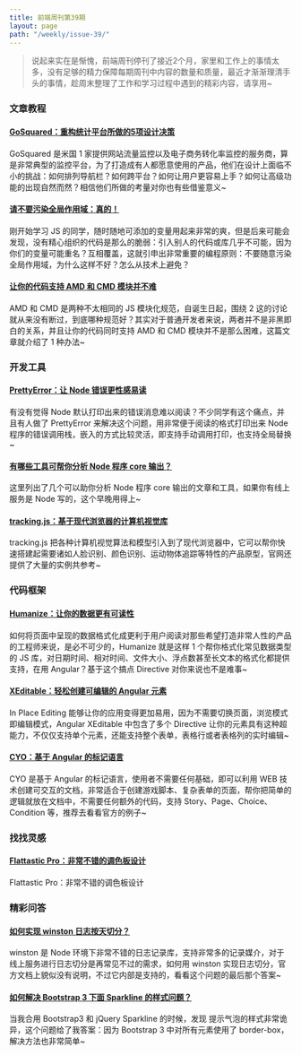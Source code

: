 ```yaml
---
title: 前端周刊第39期
layout: page
path: "/weekly/issue-39/"
---
```


> 说起来实在是惭愧，前端周刊停刊了接近2个月，家里和工作上的事情太多，没有足够的精力保障每期周刊中内容的数量和质量，最近才渐渐理清手头的事情，趁周末整理了工作和学习过程中遇到的精彩内容，请享用~

### 文章教程

#### [GoSquared：重构统计平台所做的5项设计决策](https://medium.com/@jamesjgill/5-design-problems-we-solved-building-the-new-gosquared-66869f246d4a)

GoSquared 是米国 1 家提供网站流量监控以及电子商务转化率监控的服务商，算是非常典型的监控平台，为了打造成有人都愿意使用的产品，他们在设计上面临不小的挑战：如何排列导航栏？如何跨平台？如何让用户更容易上手？如何让高级功能的出现自然而然？相信他们所做的考量对你也有些借鉴意义~

#### [请不要污染全局作用域：真的！](http://ardalis.com/ensure-you-are-not-adding-to-global-scope-in-javascript)

刚开始学习 JS 的同学，随时随地可添加的变量用起来非常的爽，但是后来可能会发现，没有精心组织的代码是那么的脆弱：引入别人的代码或库几乎不可能，因为你们的变量可能重名？互相覆盖，这就引申出非常重要的编程原则：不要随意污染全局作用域，为什么这样不好？怎么从技术上避免？

#### [让你的代码支持 AMD 和 CMD 模块并不难](http://ifandelse.com/its-not-hard-making-your-library-support-amd-and-commonjs/)

AMD 和 CMD 是两种不太相同的 JS 模块化规范，自诞生日起，围绕 2 这的讨论就从来没有断过，到底哪种规范好？其实对于普通开发者来说，两者并不是非黑即白的关系，并且让你的代码同时支持 AMD 和 CMD 模块并不是那么困难，这篇文章就介绍了 1 种办法~

### 开发工具

#### [PrettyError：让 Node 错误更性感易读](https://github.com/AriaMinaei/pretty-error)

有没有觉得 Node 默认打印出来的错误消息难以阅读？不少同学有这个痛点，并且有人做了 PrettyError 来解决这个问题，用非常便于阅读的格式打印出来 Node 程序的错误调用栈，嵌入的方式比较灵活，即支持手动调用打印，也支持全局替换~

#### [有哪些工具可帮你分析 Node 程序 core 输出？](http://stackoverflow.com/questions/8704331/tools-to-analyze-core-dump-from-node-js)

这里列出了几个可以助你分析 Node 程序 core 输出的文章和工具，如果你有线上服务是 Node 写的，这个早晚用得上~

#### [tracking.js：基于现代浏览器的计算机视觉库](http://trackingjs.com/)

tracking.js 把各种计算机视觉算法和模型引入到了现代浏览器中，它可以帮你快速搭建起需要诸如人脸识别、颜色识别、运动物体追踪等特性的产品原型，官网还提供了大量的实例共参考~

### 代码框架

#### [Humanize：让你的数据更有可读性](https://github.com/taijinlee/humanize)

如何将页面中呈现的数据格式化成更利于用户阅读对那些希望打造非常人性的产品的工程师来说，是必不可少的，Humanize 就是这样 1 个帮你格式化常见数据类型的 JS 库，对日期时间、相对时间、文件大小、浮点数甚至长文本的格式化都提供支持，在用 Angular？基于这个搞点 Directive 对你来说也不是难事~

#### [XEditable：轻松创建可编辑的 Angular 元素](http://vitalets.github.io/angular-xeditable/)

In Place Editing 能够让你的应用变得更加易用，因为不需要切换页面，浏览模式即编辑模式，Angular XEditable 中包含了多个 Directive 让你的元素具有这种超能力，不仅仅支持单个元素，还能支持整个表单，表格行或者表格列的实时编辑~

#### [CYO：基于 Angular 的标记语言](http://danielstern.github.io/cyo/)

CYO 是基于 Angular 的标记语言，使用者不需要任何基础，即可以利用 WEB 技术创建可交互的文档，非常适合于创建游戏脚本、复杂表单的页面，帮你把简单的逻辑就放在文档中，不需要任何额外的代码，支持 Story、Page、Choice、Condition 等，推荐去看看官方的例子~

### 找找灵感

#### [Flattastic Pro：非常不错的调色板设计](http://codepen.io/rodriguesmarcos/pen/CapmI)

Flattastic Pro：非常不错的调色板设计

### 精彩问答

#### [如何实现 winston 日志按天切分？](http://stackoverflow.com/questions/11403953/winston-how-to-rotate-logs)

winston 是 Node 环境下非常不错的日志记录库，支持非常多的记录媒介，对于线上服务进行日志切分是再常见不过的需求，如何用 winston 实现日志切分，官方文档上貌似没有说明，不过它内部是支持的，看看这个问题的最后那个答案~

#### [如何解决 Bootstrap 3 下面 Sparkline 的样式问题？](http://stackoverflow.com/questions/18894820/jquery-sparklines-and-twitter-bootstrap-3-tooltip-style-overrides)

当我合用 Bootstrap3 和 jQuery Sparkline 的时候，发现 提示气泡的样式非常诡异，这个问题给了我答案：因为 Bootstrap 3 中对所有元素使用了 border-box，解决方法也非常简单~
